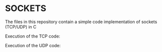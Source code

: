 # SOCKETS
The files in this repository contain a simple code implementation of sockets (TCP/UDP) in C

Execution of the TCP code:



Execution of the UDP code:

